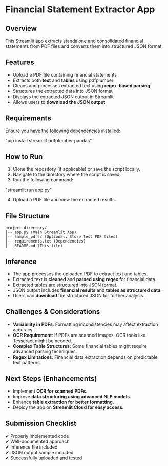 # Financial Statement Extractor App

## Overview

This Streamlit app extracts standalone and consolidated financial statements from PDF files and converts them into structured JSON format.

## Features

- Upload a PDF file containing financial statements
- Extracts both **text** and **tables** using pdfplumber
- Cleans and processes extracted text using **regex-based parsing**
- Structures the extracted data into JSON format
- Displays the extracted JSON output in Streamlit
- Allows users to **download the JSON output**

## Requirements

Ensure you have the following dependencies installed:

"pip install streamlit pdfplumber pandas"


## How to Run

1. Clone the repository (if applicable) or save the script locally.
2. Navigate to the directory where the script is saved.
3. Run the following command:

"streamlit run app.py"

4. Upload a PDF file and view the extracted results.

## File Structure

```
project-directory/
│-- app.py (Main Streamlit App)
│-- sample_pdfs/ (Optional: Store test PDF files)
│-- requirements.txt (Dependencies)
│-- README.md (This file)
```

## Inference

- The app processes the uploaded PDF to extract text and tables.
- Extracted text is **cleaned** and **parsed using regex** for financial data.
- Extracted tables are structured into JSON format.
- JSON output includes **financial results** and **tables as structured data**.
- Users can **download** the structured JSON for further analysis.

## Challenges & Considerations

- **Variability in PDFs**: Formatting inconsistencies may affect extraction accuracy.
- **OCR Requirement**: If PDFs are scanned images, OCR tools like Tesseract might be needed.
- **Complex Table Structures**: Some financial tables might require advanced parsing techniques.
- **Regex Limitations**: Financial data extraction depends on predictable text patterns.

## Next Steps (Enhancements)

- Implement **OCR for scanned PDFs**.
- Improve **data structuring using advanced NLP models**.
- Enhance **table extraction for better formatting**.
- Deploy the app on **Streamlit Cloud for easy access**.

## Submission Checklist

✔ Properly implemented code\
✔ Well-documented approach\
✔ Inference file included\
✔ JSON output sample included\
✔ Successfully uploaded and tested
